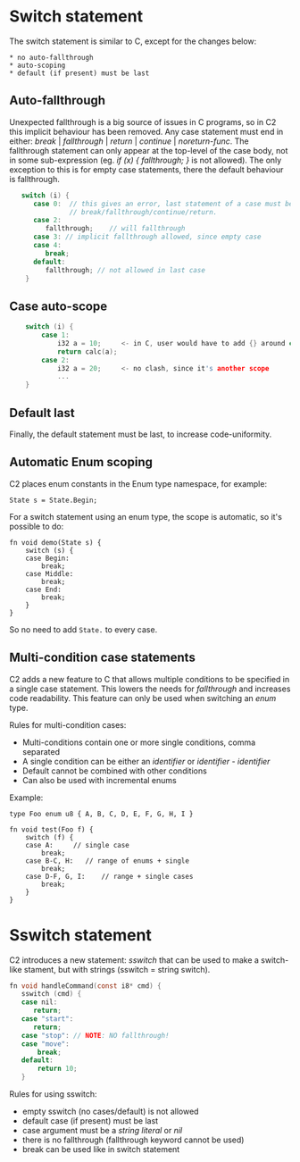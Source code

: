 
# Switch statement

The switch statement is similar to C, except for the changes below:

    * no auto-fallthrough
    * auto-scoping
    * default (if present) must be last

## Auto-fallthrough

Unexpected fallthrough is a big source of issues in C programs, so in C2
this implicit behaviour has been removed. Any case statement must end in
either: *break* | *fallthrough* | *return* | *continue* | *noreturn-func*.
The fallthrough statement can only appear at the top-level of the case body,
not in some sub-expression (eg. _if (x) { fallthrough; }_ is not allowed).
The only exception to this is for empty case statements, there the default
behaviour is fallthrough.

```c
   switch (i) {
      case 0:  // this gives an error, last statement of a case must be one of
               // break/fallthrough/continue/return.
      case 2:
         fallthrough;    // will fallthrough
      case 3: // implicit fallthrough allowed, since empty case
      case 4:
         break;
      default:
         fallthrough; // not allowed in last case
    }
```

## Case auto-scope

```c
    switch (i) {
        case 1:
            i32 a = 10;     <- in C, user would have to add {} around case body.
            return calc(a);
        case 2:
            i32 a = 20;     <- no clash, since it's another scope
            ...
    }
```

## Default last

Finally, the default statement must be last, to increase code-uniformity.

## Automatic Enum scoping

C2 places enum constants in the Enum type namespace, for example:

```
State s = State.Begin;
```

For a switch statement using an enum type, the scope is automatic, so it's possible
to do:

```
fn void demo(State s) {
    switch (s) {
    case Begin:
        break;
    case Middle:
        break;
    case End:
        break;
    }
}
```

So no need to add `State.` to every case.


## Multi-condition case statements

C2 adds a new feature to C that allows multiple conditions to be specified in a single case statement. This lowers
the needs for *fallthrough* and increases code readability. This feature can only be used when switching an *enum* type.

Rules for multi-condition cases:

* Multi-conditions contain one or more single conditions, comma separated
* A single condition can be either an *identifier* or *identifier* - *identifier*
* Default cannot be combined with other conditions
* Can also be used with incremental enums

Example:

```
type Foo enum u8 { A, B, C, D, E, F, G, H, I }

fn void test(Foo f) {
    switch (f) {
    case A:     // single case
        break;
    case B-C, H:   // range of enums + single
        break;
    case D-F, G, I:    // range + single cases
        break;
    }
}

```

# Sswitch statement

C2 introduces a new statement: *sswitch* that can be used to
make a switch-like stament, but with strings (sswitch = string switch).


```c
fn void handleCommand(const i8* cmd) {
   sswitch (cmd) {
   case nil:
      return;
   case "start":
      return;
   case "stop": // NOTE: NO fallthrough!
   case "move":
       break;
   default:
       return 10;
   }
```

Rules for using sswitch:

* empty sswitch (no cases/default) is not allowed
* default case (if present) must be last
* case argument must be a *string literal* or *nil*
* there is no fallthrough (fallthrough keyword cannot be used)
* break can be used like in switch statement


